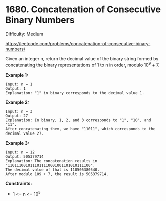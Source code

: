 # 1680. Concatenation of Consecutive Binary Numbers

Difficulty: Medium

https://leetcode.com/problems/concatenation-of-consecutive-binary-numbers/

Given an integer n, return the decimal value of the binary string formed by concatenating the binary representations of 1 to n in order, modulo 10<sup>9</sup> + 7.

**Example 1:**
```
Input: n = 1
Output: 1
Explanation: "1" in binary corresponds to the decimal value 1. 
```

**Example 2:**
```
Input: n = 3
Output: 27
Explanation: In binary, 1, 2, and 3 corresponds to "1", "10", and "11".
After concatenating them, we have "11011", which corresponds to the decimal value 27.
```

**Example 3:**
```
Input: n = 12
Output: 505379714
Explanation: The concatenation results in "1101110010111011110001001101010111100".
The decimal value of that is 118505380540.
After modulo 109 + 7, the result is 505379714.
```

**Constraints:**

* 1 <= n <= 10<sup>5</sup>
